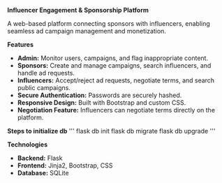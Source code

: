 **Influencer Engagement & Sponsorship Platform**

A web-based platform connecting sponsors with influencers, enabling seamless ad campaign management and monetization.

**Features**
- **Admin:** Monitor users, campaigns, and flag inappropriate content.
- **Sponsors:** Create and manage campaigns, search influencers, and handle ad requests.
- **Influencers:** Accept/reject ad requests, negotiate terms, and search public campaigns.
- **Secure Authentication:** Passwords are securely hashed.
- **Responsive Design:** Built with Bootstrap and custom CSS.
- **Negotiation Feature:** Influencers can negotiate terms directly on the platform.

**Steps to initialize db**
''' flask db init
flask db migrate
flask db upgrade '''

**Technologies**
- **Backend:** Flask
- **Frontend:** Jinja2, Bootstrap, CSS
- **Database:** SQLite
